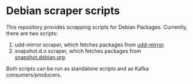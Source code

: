 # Debian scraper scripts

This repository provides scrapping scripts for Debian Packages.
Currently, there are two scripts:

1. udd-mirror scraper, which fetches packages from
[udd-mirror](https://udd-mirror.debian.net/).
2. snapshot.d.o scraper, which fetches packages from
[snapshot.debian.org](https://snapshot.debian.org/).

Both scripts can be run as standalone scripts and as Kafka consumers/producers.

